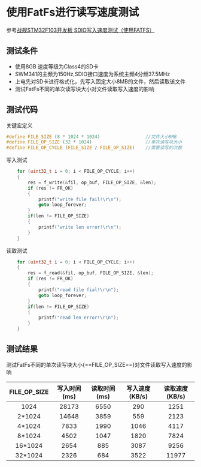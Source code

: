 # 使用FatFs进行读写速度测试

参考[战舰STM32F103开发板 SDIO写入速度测试（使用FATFS）](http://www.openedv.com/forum.php?mod=viewthread&tid=94284)

## 测试条件

- 使用8GB 速度等级为Class4的SD卡
- SWM341的主频为150Hz,SDIO接口速度为系统主频4分频37.5MHz
- 上电先对SD卡进行格式化，先写入固定大小8MB的文件，然后读取该文件
- 测试FatFs不同的单次读写块大小对文件读取写入速度的影响

## 测试代码

关键宏定义
```c linenums="1" hl_lines="1 2 3"
#define FILE_SIZE (8 * 1024 * 1024)                 //文件大小8MB
#define FILE_OP_SIZE (32 * 1024)                    //单次读写块大小
#define FILE_OP_CYCLE (FILE_SIZE / FILE_OP_SIZE)    //需要读写的次数
```

写入测试
```c linenums="1" hl_lines="1 3"
    for (uint32_t i = 0; i < FILE_OP_CYCLE; i++)
    {
        res = f_write(&fil, op_buf, FILE_OP_SIZE, &len);
        if (res != FR_OK)
        {
            printf("write file fail!\r\n");
            goto loop_forever;
        }
        if(len != FILE_OP_SIZE)
        {
            printf("write len error!\r\n");
        }
    }
```
读取测试
```c linenums="1" hl_lines="1 3"
    for (uint32_t i = 0; i < FILE_OP_CYCLE; i++)
    {
        res = f_read(&fil, op_buf, FILE_OP_SIZE, &len);
        if (res != FR_OK)
        {
            printf("read file fial!\r\n");
            goto loop_forever;
        }
        if(len != FILE_OP_SIZE)
        {
            printf("read len error!\r\n");
        }
    }
```

## 测试结果

测试FatFs不同的单次读写块大小{==FILE_OP_SIZE==}对文件读取写入速度的影响

| FILE_OP_SIZE  | 写入时间(ms)  | 读取时间(ms)  | 写入速度(KB/s)    | 读取速度(KB/s)    |
| :-----------: | :----------: | :----------: | :--------------: | :--------------: |
| 1024          | 28173        | 6550         | 290              | 1251             |
| 2*1024        | 14648        | 3859         | 559              | 2123             |
| 4*1024        | 7833         | 1990         | 1046             | 4117             |
| 8*1024        | 4502         | 1047         | 1820             | 7824             |
| 16*1024       | 2654         | 885          | 3087             | 9256             |
| 32*1024       | 2326         | 684          | 3522             | 11977            |
